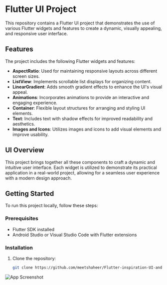 # Flutter UI Project

This repository contains a Flutter UI project that demonstrates the use of various Flutter widgets and features to create a dynamic, visually appealing, and responsive user interface.

## Features

The project includes the following Flutter widgets and features:

- **AspectRatio**: Used for maintaining responsive layouts across different screen sizes.
- **ListView**: Implements scrollable list displays for organizing content.
- **LinearGradient**: Adds smooth gradient effects to enhance the UI's visual appeal.
- **Animations**: Incorporates animations to provide an interactive and engaging experience.
- **Container**: Flexible layout structures for arranging and styling UI elements.
- **Text**: Includes text with shadow effects for improved readability and aesthetics.
- **Images and Icons**: Utilizes images and icons to add visual elements and improve usability.

## UI Overview

This project brings together all these components to craft a dynamic and intuitive user interface. Each widget is utilized to demonstrate its practical application in a real-world project, allowing for a seamless user experience with a modern design approach.

## Getting Started

To run this project locally, follow these steps:

### Prerequisites

- Flutter SDK installed
- Android Studio or Visual Studio Code with Flutter extensions

### Installation

1. Clone the repository:
   ```bash
   git clone https://github.com/meetshaheer/Flutter-inspiration-UI-and-animation/
![App Screenshot](assets/application.png)
